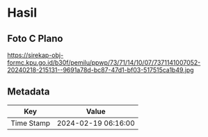 # Hasil

## Foto C Plano

https://sirekap-obj-formc.kpu.go.id/b30f/pemilu/ppwp/73/71/14/10/07/7371141007052-20240218-215131--9691a78d-bc87-47d1-bf03-517515ca1b49.jpg


## Metadata

| Key        | Value               |
| ---------- | ------------------- |
| Time Stamp | 2024-02-19 06:16:00 |



